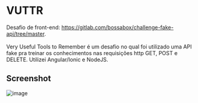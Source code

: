 # VUTTR

Desafio de front-end: https://gitlab.com/bossabox/challenge-fake-api/tree/master. <br><br>
Very Useful Tools to Remember é um desafio no qual foi utilizado uma API fake pra treinar os conhecimentos nas requisições http GET, POST e DELETE. Utilizei Angular/Ionic e NodeJS.

## Screenshot

![image](https://user-images.githubusercontent.com/78829806/157530768-0056b0ab-4411-48f4-a8ea-b71bff31799b.png)
